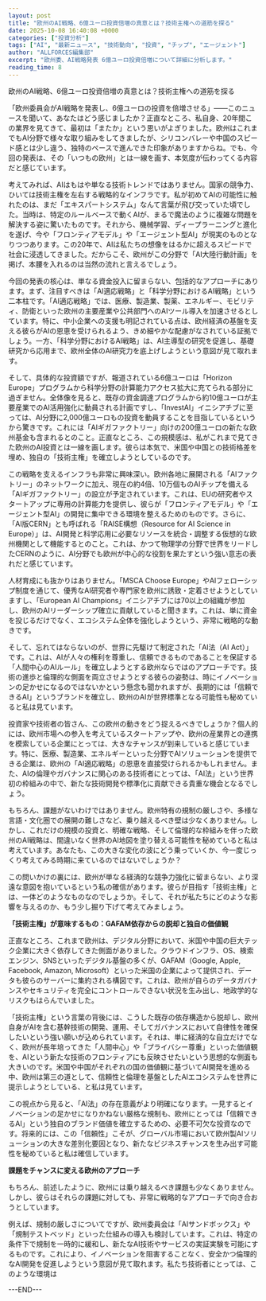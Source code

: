 ```yaml
---
layout: post
title: "欧州のAI戦略、6億ユーロ投資倍増の真意とは？技術主権への道筋を探る"
date: 2025-10-08 16:40:08 +0000
categories: ["投資分析"]
tags: ["AI", "最新ニュース", "技術動向", "投資", "チップ", "エージェント"]
author: "ALLFORCES編集部"
excerpt: "欧州委、AI戦略発表 6億ユーロ投資倍増について詳細に分析します。"
reading_time: 8
---
```


欧州のAI戦略、6億ユーロ投資倍増の真意とは？技術主権への道筋を探る

「欧州委員会がAI戦略を発表し、6億ユーロの投資を倍増させる」――このニュースを聞いて、あなたはどう感じましたか？正直なところ、私自身、20年間この業界を見てきて、最初は「またか」という思いがよぎりました。欧州はこれまでもAI分野で様々な取り組みをしてきましたが、シリコンバレーや中国のスピード感とは少し違う、独特のペースで進んできた印象がありますからね。でも、今回の発表は、その「いつもの欧州」とは一線を画す、本気度が伝わってくる内容だと感じています。

考えてみれば、AIはもはや単なる技術トレンドではありません。国家の競争力、ひいては技術主権を左右する戦略的なインフラです。私が初めてAIの可能性に触れたのは、まだ「エキスパートシステム」なんて言葉が飛び交っていた頃でした。当時は、特定のルールベースで動くAIが、まるで魔法のように複雑な問題を解決する姿に驚いたものです。それから、機械学習、ディープラーニングと進化を遂げ、今や「フロンティアモデル」や「エージェント型AI」が現実のものとなりつつあります。この20年で、AIは私たちの想像をはるかに超えるスピードで社会に浸透してきました。だからこそ、欧州がこの分野で「AI大陸行動計画」を掲げ、本腰を入れるのは当然の流れと言えるでしょう。

今回の発表の核心は、単なる資金投入に留まらない、包括的なアプローチにあります。まず、注目すべきは「AI適応戦略」と「科学分野におけるAI戦略」という二本柱です。「AI適応戦略」では、医療、製造業、製薬、エネルギー、モビリティ、防衛といった欧州の主要産業や公共部門へのAIツール導入を加速させるとしています。特に、中小企業への支援も明記されている点は、欧州経済の基盤を支える彼らがAIの恩恵を受けられるよう、きめ細やかな配慮がなされている証拠でしょう。一方、「科学分野におけるAI戦略」は、AI主導型の研究を促進し、基礎研究から応用まで、欧州全体のAI研究力を底上げしようという意図が見て取れます。

そして、具体的な投資額ですが、報道されている6億ユーロは「Horizon Europe」プログラムから科学分野の計算能力アクセス拡大に充てられる部分に過ぎません。全体像を見ると、既存の資金調達プログラムから約10億ユーロが主要産業でのAI活用強化に動員される計画ですし、「InvestAI」イニシアチブに至っては、AI分野に2,000億ユーロもの投資を動員することを目指しているというから驚きです。これには「AIギガファクトリー」向けの200億ユーロの新たな欧州基金も含まれるとのこと。正直なところ、この規模感は、私がこれまで見てきた欧州のAI投資とは一線を画します。彼らは本気で、米国や中国との技術格差を埋め、独自の「技術主権」を確立しようとしているのです。

この戦略を支えるインフラも非常に興味深い。欧州各地に展開される「AIファクトリー」のネットワークに加え、現在の約4倍、10万個ものAIチップを備える「AIギガファクトリー」の設立が予定されています。これは、EUの研究者やスタートアップに専用の計算能力を提供し、彼らが「フロンティアモデル」や「エージェント型AI」の開発に集中できる環境を整えるためのものです。さらに、「AI版CERN」とも呼ばれる「RAISE構想（Resource for AI Science in Europe）」は、AI開発と科学応用に必要なリソースを統合・調整する仮想的な欧州機関として機能するとのこと。これは、かつて物理学の分野で世界をリードしたCERNのように、AI分野でも欧州が中心的な役割を果たすという強い意志の表れだと感じています。

人材育成にも抜かりはありません。「MSCA Choose Europe」やAIフェローシップ制度を通じて、優秀なAI研究者や専門家を欧州に誘致・定着させようとしていますし、「European AI Champions」イニシアチブには70以上の組織が参加し、欧州のAIリーダーシップ確立に貢献していると聞きます。これは、単に資金を投じるだけでなく、エコシステム全体を強化しようという、非常に戦略的な動きです。

そして、忘れてはならないのが、世界に先駆けて制定された「AI法（AI Act）」です。これは、AIが人々の権利を尊重し、信頼できるものであることを保証する「人間中心のAIルール」を確立しようとする欧州ならではのアプローチです。技術の進歩と倫理的な側面を両立させようとする彼らの姿勢は、時にイノベーションの足かせになるのではないかという懸念も聞かれますが、長期的には「信頼できるAI」というブランドを確立し、欧州のAIが世界標準となる可能性も秘めていると私は見ています。

投資家や技術者の皆さん、この欧州の動きをどう捉えるべきでしょうか？個人的には、欧州市場への参入を考えているスタートアップや、欧州の産業界との連携を模索している企業にとっては、大きなチャンスが到来していると感じています。特に、医療、製造業、エネルギーといった分野でAIソリューションを提供できる企業は、欧州の「AI適応戦略」の恩恵を直接受けられるかもしれません。また、AIの倫理やガバナンスに関心のある技術者にとっては、「AI法」という世界初の枠組みの中で、新たな技術開発や標準化に貢献できる貴重な機会となるでしょう。

もちろん、課題がないわけではありません。欧州特有の規制の厳しさや、多様な言語・文化圏での展開の難しさなど、乗り越えるべき壁は少なくありません。しかし、これだけの規模の投資と、明確な戦略、そして倫理的な枠組みを伴った欧州のAI戦略は、間違いなく世界のAI地図を塗り替える可能性を秘めていると私は考えています。あなたも、この大きな変化の波にどう乗っていくか、今一度じっくり考えてみる時期に来ているのではないでしょうか？

この問いかけの裏には、欧州が単なる経済的な競争力強化に留まらない、より深遠な意図を抱いているという私の確信があります。彼らが目指す「技術主権」とは、一体どのようなものなのでしょうか。そして、それが私たちにどのような影響を与えるのか、もう少し掘り下げて考えてみましょう。

**「技術主権」が意味するもの：GAFAM依存からの脱却と独自の価値観**

正直なところ、これまで欧州は、デジタル分野において、米国や中国の巨大テック企業に大きく依存してきた側面がありました。クラウドインフラ、OS、検索エンジン、SNSといったデジタル基盤の多くが、GAFAM（Google, Apple, Facebook, Amazon, Microsoft）といった米国の企業によって提供され、データも彼らのサーバーに集約される構図です。これは、欧州が自らのデータガバナンスやセキュリティを完全にコントロールできない状況を生み出し、地政学的なリスクもはらんでいました。

「技術主権」という言葉の背後には、こうした既存の依存構造から脱却し、欧州自身がAIを含む基幹技術の開発、運用、そしてガバナンスにおいて自律性を確保したいという強い願いが込められています。それは、単に経済的な自立だけでなく、欧州が長年培ってきた「人間中心」や「プライバシー尊重」といった価値観を、AIという新たな技術のフロンティアにも反映させたいという思想的な側面も大きいのです。米国や中国がそれぞれの国の価値観に基づいてAI開発を進める中、欧州は第三の道として、信頼性と倫理を基盤としたAIエコシステムを世界に提示しようとしている、と私は見ています。

この視点から見ると、「AI法」の存在意義がより明確になります。一見するとイノベーションの足かせになりかねない厳格な規制も、欧州にとっては「信頼できるAI」という独自のブランド価値を確立するための、必要不可欠な投資なのです。将来的には、この「信頼性」こそが、グローバル市場において欧州製AIソリューションの大きな差別化要因となり、新たなビジネスチャンスを生み出す可能性を秘めていると私は確信しています。

**課題をチャンスに変える欧州のアプローチ**

もちろん、前述したように、欧州には乗り越えるべき課題も少なくありません。しかし、彼らはそれらの課題に対しても、非常に戦略的なアプローチで向き合おうとしています。

例えば、規制の厳しさについてですが、欧州委員会は「AIサンドボックス」や「規制テストベッド」といった仕組みの導入も検討しています。これは、特定の条件下で規制を一時的に緩和し、新たなAI技術やサービスの実証実験を可能にするものです。これにより、イノベーションを阻害することなく、安全かつ倫理的なAI開発を促進しようという意図が見て取れます。私たち技術者にとっては、このような環境は

---END---